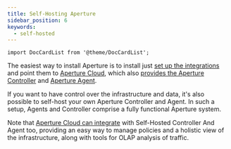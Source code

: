 ```yaml
---
title: Self-Hosting Aperture
sidebar_position: 6
keywords:
  - self-hosted
---
```


```mdx-code-block
import DocCardList from '@theme/DocCardList';
```

The easiest way to install Aperture is to install just [set up the
integrations][setup-integrations] and point them to [Aperture
Cloud][aperture-cloud], which also [provides the Aperture
Controller][cloud-controller] and [Aperture Agent][cloud-agent].

If you want to have control over the infrastructure and data, it's also possible
to self-host your own Aperture Controller and Agent. In such a setup, Agents and
Controller comprise a fully functional Aperture system.

Note that [Aperture Cloud can integrate][extension-config] with Self-Hosted
Controller And Agent too, providing an easy way to manage policies and a
holistic view of the infrastructure, along with tools for OLAP analysis of
traffic.

<DocCardList />

[aperture-cloud]: /introduction.md
[cloud-controller]: /reference/fluxninja.md#cloud-controller
[cloud-agent]: /reference/fluxninja.md#cloud-agent
[extension-config]: /reference/fluxninja.md#configuration
[setup-integrations]: /self-hosting/integrations/integrations.md
